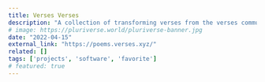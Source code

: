 ```yaml
---
title: Verses Verses
description: "A collection of transforming verses from the verses community and an interactive lab to make your own.<br/><br/>Created in collaboration with [Verses](https://verses.xyz/)."
# image: https://pluriverse.world/pluriverse-banner.jpg
date: "2022-04-15"
external_link: "https://poems.verses.xyz/"
related: []
tags: ['projects', 'software', 'favorite']
# featured: true
---
```

